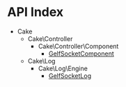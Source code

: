 API Index
=========

* Cake
    * Cake\Controller
        * Cake\Controller\Component
            * [GelfSocketComponent](Cake-Controller-Component-GelfSocketComponent.md)
    * Cake\Log
        * Cake\Log\Engine
            * [GelfSocketLog](Cake-Log-Engine-GelfSocketLog.md)

